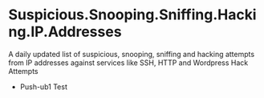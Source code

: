 # Suspicious.Snooping.Sniffing.Hacking.IP.Addresses
A daily updated list of suspicious, snooping, sniffing and hacking attempts from IP addresses against services like SSH, HTTP and Wordpress Hack Attempts

- Push-ub1 Test
